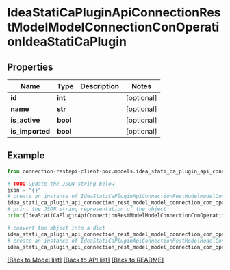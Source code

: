# IdeaStatiCaPluginApiConnectionRestModelModelConnectionConOperationIdeaStatiCaPlugin


## Properties

Name | Type | Description | Notes
------------ | ------------- | ------------- | -------------
**id** | **int** |  | [optional] 
**name** | **str** |  | [optional] 
**is_active** | **bool** |  | [optional] 
**is_imported** | **bool** |  | [optional] 

## Example

```python
from connection-restapi-client-poc.models.idea_stati_ca_plugin_api_connection_rest_model_model_connection_con_operation_idea_stati_ca_plugin import IdeaStatiCaPluginApiConnectionRestModelModelConnectionConOperationIdeaStatiCaPlugin

# TODO update the JSON string below
json = "{}"
# create an instance of IdeaStatiCaPluginApiConnectionRestModelModelConnectionConOperationIdeaStatiCaPlugin from a JSON string
idea_stati_ca_plugin_api_connection_rest_model_model_connection_con_operation_idea_stati_ca_plugin_instance = IdeaStatiCaPluginApiConnectionRestModelModelConnectionConOperationIdeaStatiCaPlugin.from_json(json)
# print the JSON string representation of the object
print(IdeaStatiCaPluginApiConnectionRestModelModelConnectionConOperationIdeaStatiCaPlugin.to_json())

# convert the object into a dict
idea_stati_ca_plugin_api_connection_rest_model_model_connection_con_operation_idea_stati_ca_plugin_dict = idea_stati_ca_plugin_api_connection_rest_model_model_connection_con_operation_idea_stati_ca_plugin_instance.to_dict()
# create an instance of IdeaStatiCaPluginApiConnectionRestModelModelConnectionConOperationIdeaStatiCaPlugin from a dict
idea_stati_ca_plugin_api_connection_rest_model_model_connection_con_operation_idea_stati_ca_plugin_from_dict = IdeaStatiCaPluginApiConnectionRestModelModelConnectionConOperationIdeaStatiCaPlugin.from_dict(idea_stati_ca_plugin_api_connection_rest_model_model_connection_con_operation_idea_stati_ca_plugin_dict)
```
[[Back to Model list]](../README.md#documentation-for-models) [[Back to API list]](../README.md#documentation-for-api-endpoints) [[Back to README]](../README.md)


